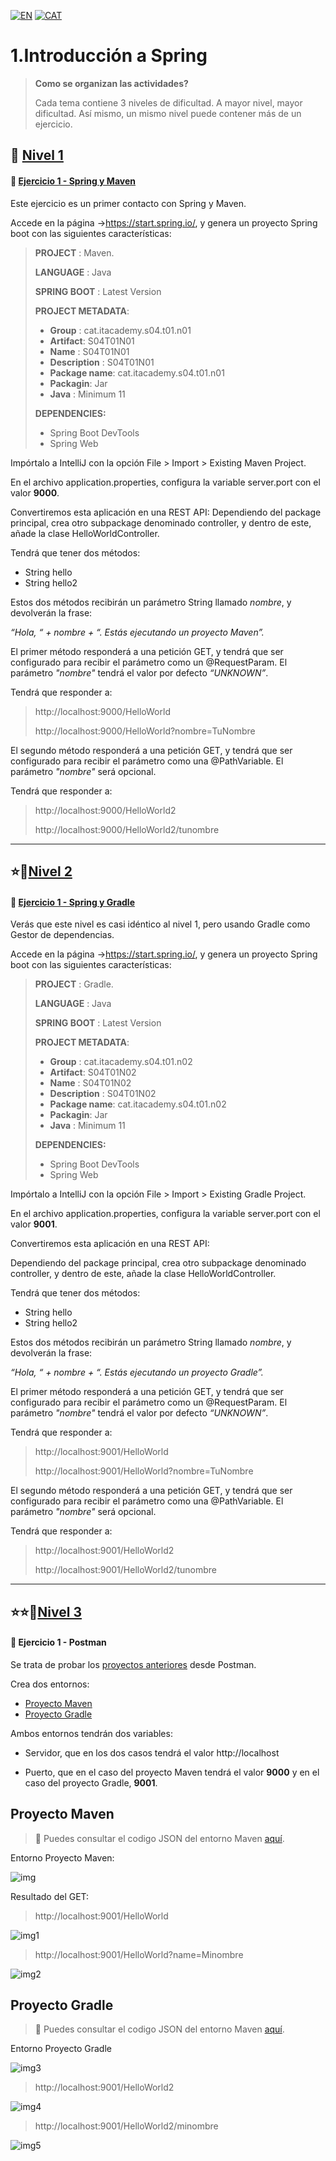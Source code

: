 [![EN](https://img.shields.io/badge/EN-blue.svg?logo=googletranslate&logoColor=white)](https://github.com/ariamdev/IT-ACADEMY-SPRINT-4/blob/main/Tasca%20S4.01%20Introducci%C3%B3%20a%20Spring/README.md)
[![CAT](https://img.shields.io/badge/CAT-yellow.svg?logo=googletranslate&logoColor=white)](https://github.com/ariamdev/IT-ACADEMY-SPRINT-4/blob/main/Tasca%20S4.01%20Introducci%C3%B3%20a%20Spring/README.cat.md)

1.Introducción a Spring
=

>**Como se organizan las actividades?**
>
>Cada tema contiene 3 niveles de dificultad. A mayor nivel, mayor dificultad. Así mismo, un mismo nivel puede contener más de un ejercicio.

🌟 [Nivel 1](https://github.com/ariamdev/IT-ACADEMY-SPRINT-4/blob/main/Tasca%20S4.01%20Introducci%C3%B3%20a%20Spring/Lvl%201/README.es.md)
-

#### 📍 [Ejercicio 1 - Spring y Maven](https://github.com/ariamdev/IT-ACADEMY-SPRINT-4/tree/main/Tasca%20S4.01%20Introducci%C3%B3%20a%20Spring/Lvl%201/S04T01N01/src/main/java/cat/itacademy/s04/t01/n01)


Este ejercicio es un primer contacto con Spring y Maven.

Accede en la página ->https://start.spring.io/, y genera un proyecto Spring boot con las siguientes características:

>**PROJECT** : Maven.
>
> **LANGUAGE** : Java
>
> **SPRING BOOT** : Latest Version
>
> **PROJECT METADATA**:
>
>- **Group** : cat.itacademy.s04.t01.n01
>- **Artifact**: S04T01N01
>- **Name** : S04T01N01
>- **Description** : S04T01N01
>- **Package name**: cat.itacademy.s04.t01.n01
>- **Packagin**: Jar
>- **Java** : Minimum 11
>
>**DEPENDENCIES:**
> - Spring Boot DevTools
> - Spring Web

Impórtalo a IntelliJ con la opción File > Import > Existing Maven Project.

En el archivo application.properties, configura la variable server.port con el valor **9000**.

Convertiremos esta aplicación en una REST API:
Dependiendo del package principal, crea otro subpackage denominado controller, y dentro de este,
añade la clase HelloWorldController.

Tendrá que tener dos métodos:

- String hello
- String hello2

Estos dos métodos recibirán un parámetro String llamado *nombre*, y devolverán la frase:

*“Hola, “ + nombre + “. Estás ejecutando un proyecto Maven”.*

El primer método responderá a una petición GET, y tendrá que ser configurado para recibir el parámetro como un @RequestParam.
El parámetro *"nombre"* tendrá el valor por defecto *“UNKNOWN”*.

Tendrá que responder a:

>http://localhost:9000/HelloWorld
> 
>http://localhost:9000/HelloWorld?nombre=TuNombre


El segundo método responderá a una petición GET, y tendrá que ser configurado para recibir el parámetro como una @PathVariable.
El parámetro *"nombre"* será opcional.

Tendrá que responder a:

>http://localhost:9000/HelloWorld2
> 
>http://localhost:9000/HelloWorld2/tunombre


---

⭐🌟[Nivel 2](https://github.com/ariamdev/IT-ACADEMY-SPRINT-4/blob/main/Tasca%20S4.01%20Introducci%C3%B3%20a%20Spring/Lvl%202/README.es.md)
-

#### 📍 [Ejercicio 1 - Spring y Gradle](https://github.com/ariamdev/IT-ACADEMY-SPRINT-4/tree/main/Tasca%20S4.01%20Introducci%C3%B3%20a%20Spring/Lvl%202/S04T01N02/src/main/java/cat/itacademy/s04/t01/n02)

Verás que este nivel es casi idéntico al nivel 1, pero usando Gradle como Gestor de dependencias.

Accede en la página ->https://start.spring.io/, y genera un proyecto Spring boot con las siguientes características:


>**PROJECT** : Gradle.
>
> **LANGUAGE** : Java
>
> **SPRING BOOT** : Latest Version
>
> **PROJECT METADATA**:
>
>- **Group** : cat.itacademy.s04.t01.n02
>- **Artifact**: S04T01N02
>- **Name** : S04T01N02
>- **Description** : S04T01N02
>- **Package name**: cat.itacademy.s04.t01.n02
>- **Packagin**: Jar
>- **Java** : Minimum 11
>
>**DEPENDENCIES:**
> - Spring Boot DevTools
> - Spring Web


Impórtalo a IntelliJ con la opción File > Import > Existing Gradle Project.

En el archivo application.properties, configura la variable server.port con el valor **9001**.

Convertiremos esta aplicación en una REST API:

Dependiendo del package principal, crea otro subpackage denominado controller, y dentro de este,
añade la clase HelloWorldController.

Tendrá que tener dos métodos:

- String hello
- String hello2

Estos dos métodos recibirán un parámetro String llamado *nombre*, y devolverán la frase:

*“Hola, “ + nombre + “. Estás ejecutando un proyecto Gradle”.*

El primer método responderá a una petición GET, y tendrá que ser configurado para recibir el parámetro como un @RequestParam.
El parámetro *"nombre"* tendrá el valor por defecto *“UNKNOWN”*.

Tendrá que responder a:

>http://localhost:9001/HelloWorld
>
>http://localhost:9001/HelloWorld?nombre=TuNombre


El segundo método responderá a una petición GET, y tendrá que ser configurado para recibir el parámetro como una @PathVariable.
El parámetro *"nombre"* será opcional.

Tendrá que responder a:

>http://localhost:9001/HelloWorld2
>
>http://localhost:9001/HelloWorld2/tunombre

---


⭐⭐🌟[Nivel 3](https://github.com/ariamdev/IT-ACADEMY-SPRINT-4/blob/main/Tasca%20S4.01%20Introducci%C3%B3%20a%20Spring/Lvl3/README.es.md)
-

#### 📍 Ejercicio 1 - Postman

Se trata de probar los [proyectos anteriores](https://github.com/ariamdev/IT-ACADEMY-SPRINT-4/blob/main/Tasca%20S4.01%20Introducci%C3%B3%20a%20Spring/README.es.md) desde Postman.

Crea dos entornos:

- [Proyecto Maven](#mav)
- [Proyecto Gradle](#grd)

Ambos entornos tendrán dos variables:

- Servidor, que en los dos casos tendrá el valor http://localhost

- Puerto, que en el caso del proyecto Maven tendrá el valor **9000** y en el caso del proyecto Gradle, **9001**.

<a name="mav"></a>

Proyecto Maven
-

> 📂 Puedes consultar el codigo JSON del entorno Maven [aquí](https://github.com/ariamdev/IT-ACADEMY-SPRINT-4/blob/main/Tasca%20S4.01%20Introducci%C3%B3%20a%20Spring/Lvl3/Resources/Postman/Project%20Maven.postman_environment.json).

Entorno Proyecto Maven:

![img](https://github.com/ariamdev/IT-ACADEMY-SPRINT-4/blob/main/Tasca%20S4.01%20Introducci%C3%B3%20a%20Spring/Lvl3/Resources/Photo/img.png)

Resultado del GET:

>http://localhost:9001/HelloWorld

![img1](https://github.com/ariamdev/IT-ACADEMY-SPRINT-4/blob/main/Tasca%20S4.01%20Introducci%C3%B3%20a%20Spring/Lvl3/Resources/Photo/img_1.png)

>http://localhost:9001/HelloWorld?name=Minombre

![img2](https://github.com/ariamdev/IT-ACADEMY-SPRINT-4/blob/main/Tasca%20S4.01%20Introducci%C3%B3%20a%20Spring/Lvl3/Resources/Photo/img_2.png)


<a name="grd"></a>

Proyecto Gradle
-

> 📂 Puedes consultar el codigo JSON del entorno Maven [aquí](https://github.com/ariamdev/IT-ACADEMY-SPRINT-4/blob/main/Tasca%20S4.01%20Introducci%C3%B3%20a%20Spring/Lvl3/Resources/Postman/Project%20Gradle.postman_environment.json).

Entorno Proyecto Gradle

![img3](https://github.com/ariamdev/IT-ACADEMY-SPRINT-4/blob/main/Tasca%20S4.01%20Introducci%C3%B3%20a%20Spring/Lvl3/Resources/Photo/img_3.png)

>http://localhost:9001/HelloWorld2

![img4](https://github.com/ariamdev/IT-ACADEMY-SPRINT-4/blob/main/Tasca%20S4.01%20Introducci%C3%B3%20a%20Spring/Lvl3/Resources/Photo/img_4.png)

>http://localhost:9001/HelloWorld2/minombre

![img5](https://github.com/ariamdev/IT-ACADEMY-SPRINT-4/blob/main/Tasca%20S4.01%20Introducci%C3%B3%20a%20Spring/Lvl3/Resources/Photo/img_5.png)
